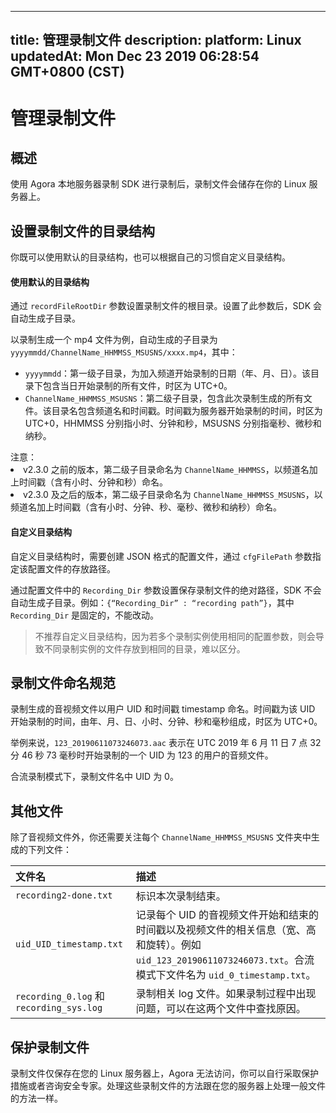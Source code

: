 
---
title: 管理录制文件
description: 
platform: Linux
updatedAt: Mon Dec 23 2019 06:28:54 GMT+0800 (CST)
---
# 管理录制文件
## 概述

使用 Agora 本地服务器录制 SDK 进行录制后，录制文件会储存在你的 Linux 服务器上。

## 设置录制文件的目录结构

你既可以使用默认的目录结构，也可以根据自己的习惯自定义目录结构。

#### 使用默认的目录结构

通过 `recordFileRootDir` 参数设置录制文件的根目录。设置了此参数后，SDK 会自动生成子目录。

以录制生成一个 mp4 文件为例，自动生成的子目录为 `yyyymmdd/ChannelName_HHMMSS_MSUSNS/xxxx.mp4`，其中：

- `yyyymmdd`：第一级子目录，为加入频道开始录制的日期（年、月、日）。该目录下包含当日开始录制的所有文件，时区为 UTC+0。
- `ChannelName_HHMMSS_MSUSNS`：第二级子目录，包含此次录制生成的所有文件。该目录名包含频道名和时间戳。时间戳为服务器开始录制的时间，时区为 UTC+0，HHMMSS 分别指小时、分钟和秒，MSUSNS 分别指毫秒、微秒和纳秒。

<div class="alert note"> 注意：<li>v2.3.0 之前的版本，第二级子目录命名为 <code>ChannelName_HHMMSS</code>，以频道名加上时间戳（含有小时、分钟和秒）命名。<li>v2.3.0 及之后的版本，第二级子目录命名为 <code>ChannelName_HHMMSS_MSUSNS</code>，以频道名加上时间戳（含有小时、分钟、秒、毫秒、微秒和纳秒）命名。</div>

#### 自定义目录结构

自定义目录结构时，需要创建 JSON 格式的配置文件，通过 `cfgFilePath` 参数指定该配置文件的存放路径。

通过配置文件中的 `Recording_Dir` 参数设置保存录制文件的绝对路径，SDK 不会自动生成子目录。例如：`{“Recording_Dir” : “recording path”}`，其中 `Recording_Dir` 是固定的，不能改动。

> 不推荐自定义目录结构，因为若多个录制实例使用相同的配置参数，则会导致不同录制实例的文件存放到相同的目录，难以区分。

## 录制文件命名规范

录制生成的音视频文件以用户 UID 和时间戳 timestamp 命名。时间戳为该 UID 开始录制的时间，由年、月、日、小时、分钟、秒和毫秒组成，时区为 UTC+0。

举例来说，`123_20190611073246073.aac` 表示在 UTC 2019 年 6 月 11 日 7 点 32 分 46 秒 73 毫秒时开始录制的一个 UID 为 123 的用户的音频文件。

<div class="alert note">合流录制模式下，录制文件名中 UID 为 0。</div>

## 其他文件

除了音视频文件外，你还需要关注每个 `ChannelName_HHMMSS_MSUSNS` 文件夹中生成的下列文件：

| 文件名                               | 描述                                                         |
| :----------------------------------- | :----------------------------------------------------------- |
| `recording2-done.txt`                | 标识本次录制结束。                                            |
| `uid_UID_timestamp.txt`              | 记录每个 UID 的音视频文件开始和结束的时间戳以及视频文件的相关信息（宽、高和旋转）。例如 `uid_123_20190611073246073.txt`。合流模式下文件名为 `uid_0_timestamp.txt`。 |
| `recording_0.log` 和 `recording_sys.log` | 录制相关 log 文件。如果录制过程中出现问题，可以在这两个文件中查找原因。 |


## 保护录制文件

录制文件仅保存在您的 Linux 服务器上，Agora 无法访问，你可以自行采取保护措施或者咨询安全专家。处理这些录制文件的方法跟在您的服务器上处理一般文件的方法一样。
